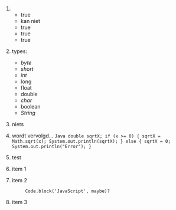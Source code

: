 1. 
    * true
    * kan niet
    * true
    * true
    * true
2. types: 
    * *byte*
    * *short*
    * *int*
    * long
    * float
    * double
    * *char*
    * boolean
    * *String*
3. niets
4. wordt vervolgd...
            ```Java
            double sqrtX;
            if (x >= 0) {
                sqrtX = Math.sqrt(x);
                System.out.println(sqrtX);
            } else {
                sqrtX = 0;
                System.out.println("Error");
            }
            ```
5. test

1. item 1
2. item 2

            Code.block('JavaScript', maybe)?
    
3. item 3